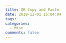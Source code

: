 ```yaml
---
title: QR Copy and Paste
date: 2019-12-01 15:04:04
tags:
categories:
  - Misc
comments: false
---
```


<div id="firebaseui-auth-container"></div>
<canvas id="qr"></canvas>
<div id="result"></div>

<script src="https://cdnjs.cloudflare.com/ajax/libs/qrious/4.0.2/qrious.min.js"></script>
<script src="https://www.gstatic.com/firebasejs/ui/4.3.0/firebase-ui-auth.js"></script>
<link type="text/css" rel="stylesheet" href="https://www.gstatic.com/firebasejs/ui/4.3.0/firebase-ui-auth.css" />

<!-- The core Firebase JS SDK is always required and must be listed first -->
<script src="https://www.gstatic.com/firebasejs/7.5.0/firebase-app.js"></script>
<script src="https://www.gstatic.com/firebasejs/7.5.0/firebase-auth.js"></script>
<script src="https://www.gstatic.com/firebasejs/7.5.0/firebase-firestore.js"></script>

<script>
  // Your web app's Firebase configuration
  var firebaseConfig = {
    apiKey: "AIzaSyA1yIn0botDUnjmZUTyezCpIRVDg2-uriM",
    authDomain: "neoworks-prod.firebaseapp.com",
    databaseURL: "https://neoworks-prod.firebaseio.com",
    projectId: "neoworks-prod",
    storageBucket: "neoworks-prod.appspot.com",
    messagingSenderId: "125393560022",
    appId: "1:125393560022:web:a54330fc212cbccce8c477"
  };
  // Initialize Firebase
  firebase.initializeApp(firebaseConfig);
  var db = firebase.firestore();

  // Initialize the FirebaseUI Widget using Firebase.
  var ui = new firebaseui.auth.AuthUI(firebase.auth());

  ui.start('#firebaseui-auth-container', {
    signInOptions: [
      firebase.auth.EmailAuthProvider.PROVIDER_ID
    ],
    credentialHelper: firebaseui.auth.CredentialHelper.NONE,
    callbacks: {
        signInSuccessWithAuthResult(authResult, redirectUrl) {
            var user = authResult.user;
            var credential = authResult.credential;
            var isNewUser = authResult.additionalUserInfo.isNewUser;
            var providerId = authResult.additionalUserInfo.providerId;
            var operationType = authResult.operationType;
            console.log(`App: user => ${user.uid}`)

            db.collection("qr_copy_n_paste").add({
                text: "", writable: "true"
                }).then(function(docRef) {
                    document.getElementById('result').innerHTML = docRef.id;
                    var qr = new QRious({
                      element: document.getElementById('qr'),
                      value: docRef.id
                    });
                    db.collection("qr_copy_n_paste").doc(docRef.id)
                        .onSnapshot(function(doc) {
                            if (String(doc.data().text) != '') {
                                document.getElementById('result').innerHTML = doc.data().text;
                            }
                        });                    
                }).catch(function(error) {
                    console.error("Error adding document: ", error);
                });
            return false;            
        }
    }
  });


</script>
